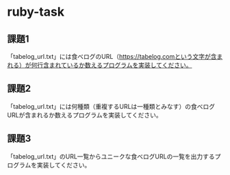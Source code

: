 # ruby-task

## 課題1
「tabelog_url.txt」には食べログのURL（https://tabelog.comという文字が含まれる）が何行含まれているか数えるプログラムを実装してください。

## 課題2
「tabelog_url.txt」には何種類（重複するURLは一種類とみなす）の食べログURLが含まれるか数えるプログラムを実装してください。

## 課題3
「tabelog_url.txt」のURL一覧からユニークな食べログURLの一覧を出力するプログラムを実装してください。
